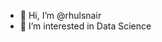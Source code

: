 - 👋 Hi, I’m @rhulsnair
- 👀 I’m interested in Data Science

<!---
rhulsnair/rhulsnair is a ✨ special ✨ repository because its `README.md` (this file) appears on your GitHub profile.
You can click the Preview link to take a look at your changes.
--->
